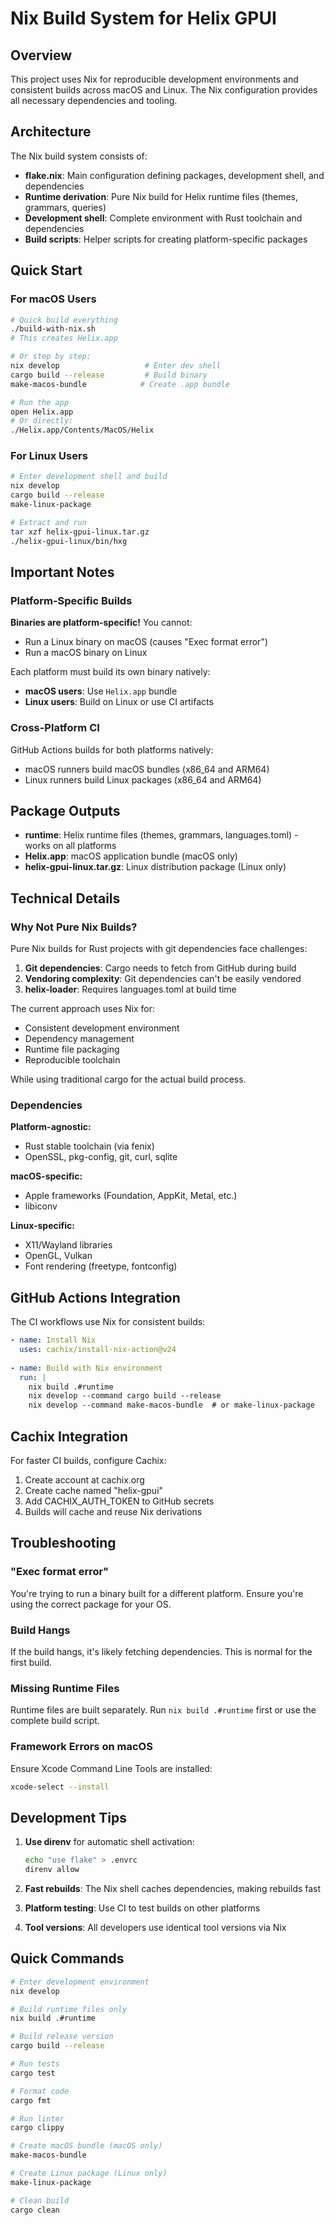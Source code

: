 # Nix Build System for Helix GPUI

## Overview

This project uses Nix for reproducible development environments and consistent builds across macOS and Linux. The Nix configuration provides all necessary dependencies and tooling.

## Architecture

The Nix build system consists of:
- **flake.nix**: Main configuration defining packages, development shell, and dependencies
- **Runtime derivation**: Pure Nix build for Helix runtime files (themes, grammars, queries)
- **Development shell**: Complete environment with Rust toolchain and dependencies
- **Build scripts**: Helper scripts for creating platform-specific packages

## Quick Start

### For macOS Users

```bash
# Quick build everything
./build-with-nix.sh
# This creates Helix.app

# Or step by step:
nix develop                   # Enter dev shell
cargo build --release         # Build binary
make-macos-bundle            # Create .app bundle

# Run the app
open Helix.app
# Or directly:
./Helix.app/Contents/MacOS/Helix
```

### For Linux Users

```bash
# Enter development shell and build
nix develop
cargo build --release
make-linux-package

# Extract and run
tar xzf helix-gpui-linux.tar.gz
./helix-gpui-linux/bin/hxg
```

## Important Notes

### Platform-Specific Builds

**Binaries are platform-specific!** You cannot:
- Run a Linux binary on macOS (causes "Exec format error")
- Run a macOS binary on Linux

Each platform must build its own binary natively:
- **macOS users**: Use `Helix.app` bundle
- **Linux users**: Build on Linux or use CI artifacts

### Cross-Platform CI

GitHub Actions builds for both platforms natively:
- macOS runners build macOS bundles (x86_64 and ARM64)
- Linux runners build Linux packages (x86_64 and ARM64)

## Package Outputs

- **runtime**: Helix runtime files (themes, grammars, languages.toml) - works on all platforms
- **Helix.app**: macOS application bundle (macOS only)
- **helix-gpui-linux.tar.gz**: Linux distribution package (Linux only)

## Technical Details

### Why Not Pure Nix Builds?

Pure Nix builds for Rust projects with git dependencies face challenges:
1. **Git dependencies**: Cargo needs to fetch from GitHub during build
2. **Vendoring complexity**: Git dependencies can't be easily vendored
3. **helix-loader**: Requires languages.toml at build time

The current approach uses Nix for:
- Consistent development environment
- Dependency management
- Runtime file packaging
- Reproducible toolchain

While using traditional cargo for the actual build process.

### Dependencies

**Platform-agnostic:**
- Rust stable toolchain (via fenix)
- OpenSSL, pkg-config, git, curl, sqlite

**macOS-specific:**
- Apple frameworks (Foundation, AppKit, Metal, etc.)
- libiconv

**Linux-specific:**
- X11/Wayland libraries
- OpenGL, Vulkan
- Font rendering (freetype, fontconfig)

## GitHub Actions Integration

The CI workflows use Nix for consistent builds:

```yaml
- name: Install Nix
  uses: cachix/install-nix-action@v24
  
- name: Build with Nix environment
  run: |
    nix build .#runtime
    nix develop --command cargo build --release
    nix develop --command make-macos-bundle  # or make-linux-package
```

## Cachix Integration

For faster CI builds, configure Cachix:
1. Create account at cachix.org
2. Create cache named "helix-gpui"
3. Add CACHIX_AUTH_TOKEN to GitHub secrets
4. Builds will cache and reuse Nix derivations

## Troubleshooting

### "Exec format error"
You're trying to run a binary built for a different platform. Ensure you're using the correct package for your OS.

### Build Hangs
If the build hangs, it's likely fetching dependencies. This is normal for the first build.

### Missing Runtime Files
Runtime files are built separately. Run `nix build .#runtime` first or use the complete build script.

### Framework Errors on macOS
Ensure Xcode Command Line Tools are installed:
```bash
xcode-select --install
```

## Development Tips

1. **Use direnv** for automatic shell activation:
   ```bash
   echo "use flake" > .envrc
   direnv allow
   ```

2. **Fast rebuilds**: The Nix shell caches dependencies, making rebuilds fast

3. **Platform testing**: Use CI to test builds on other platforms

4. **Tool versions**: All developers use identical tool versions via Nix

## Quick Commands

```bash
# Enter development environment
nix develop

# Build runtime files only
nix build .#runtime

# Build release version
cargo build --release

# Run tests
cargo test

# Format code
cargo fmt

# Run linter
cargo clippy

# Create macOS bundle (macOS only)
make-macos-bundle

# Create Linux package (Linux only)
make-linux-package

# Clean build
cargo clean
```